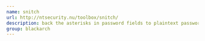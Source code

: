 ```yaml
---
name: snitch
url: http://ntsecurity.nu/toolbox/snitch/
description: back the asterisks in password fields to plaintext passwords. URL : http://ntsecurity.nu/toolbox/snitch/ Groups : blackarch blackarch-windows blackarch-cracker
group: blackarch
---
```

